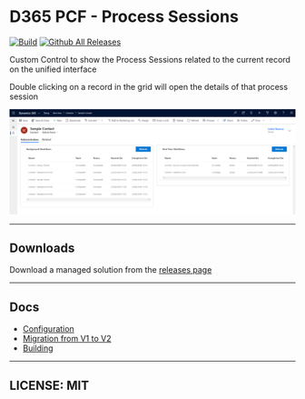 # D365 PCF - Process Sessions

[![Build](https://github.com/cathalnoonan/d365-pcf-processsessions/actions/workflows/BUILD.yml/badge.svg)](https://github.com/cathalnoonan/d365-pcf-processsessions/actions/workflows/BUILD.yml)
[![Github All Releases](https://img.shields.io/github/downloads/cathalnoonan/d365-pcf-processsessions/total.svg)]()

Custom Control to show the Process Sessions related to the current record on the unified interface

Double clicking on a record in the grid will open the details of that process session

![Banner image](images/banner.png)

---

## Downloads

Download a managed solution from the [releases page](https://github.com/cathalnoonan/d365-pcf-processsessions/releases)

---

## Docs
- [Configuration](docs/configuration.md)
- [Migration from V1 to V2](docs/migration-v1-v2.md)
- [Building](docs/building.md)

---

## LICENSE: MIT
